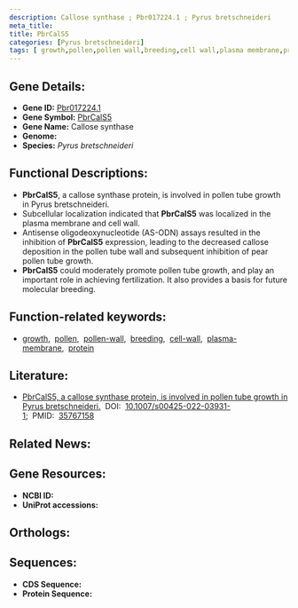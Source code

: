 ```yaml
---
description: Callose synthase ; Pbr017224.1 ; Pyrus bretschneideri
meta_title:
title: PbrCalS5
categories: [Pyrus bretschneideri]
tags: [ growth,pollen,pollen wall,breeding,cell wall,plasma membrane,protein ]
---
```


## Gene Details:
- **Gene ID:** [Pbr017224.1]()
- **Gene Symbol:** <u>PbrCalS5</u>
- **Gene Name:** Callose synthase
- **Genome:** []()
- **Species:** *Pyrus bretschneideri*

## Functional Descriptions:
   - **PbrCalS5**, a callose synthase protein, is involved in pollen tube growth in Pyrus bretschneideri.
   - Subcellular localization indicated that **PbrCalS5** was localized in the plasma membrane and cell wall. 
   - Antisense oligodeoxynucleotide (AS-ODN) assays resulted in the inhibition of **PbrCalS5** expression, leading to the decreased callose deposition in the pollen tube wall and subsequent inhibition of pear pollen tube growth. 
   - **PbrCalS5** could moderately promote pollen tube growth, and play an important role in achieving fertilization. It also provides a basis for future molecular breeding.

## Function-related keywords:
   - [growth](/tags/growth/),&nbsp;&nbsp;[pollen](/tags/pollen/),&nbsp;&nbsp;[pollen-wall](/tags/pollen-wall/),&nbsp;&nbsp;[breeding](/tags/breeding/),&nbsp;&nbsp;[cell-wall](/tags/cell-wall/),&nbsp;&nbsp;[plasma-membrane](/tags/plasma-membrane/),&nbsp;&nbsp;[protein](/tags/protein/)

## Literature:
   - [PbrCalS5, a callose synthase protein, is involved in pollen tube growth in Pyrus bretschneideri.](https://doi.org/10.1007/s00425-022-03931-1)&nbsp;&nbsp;DOI:&nbsp;&nbsp;[10.1007/s00425-022-03931-1](https://doi.org/10.1007/s00425-022-03931-1);&nbsp;&nbsp;PMID:&nbsp;&nbsp;[35767158](https://pubmed.ncbi.nlm.nih.gov/35767158/)

## Related News:

## Gene Resources:
- **NCBI ID:**  [](https://www.ncbi.nlm.nih.gov/gene/?term=)
- **UniProt accessions:**  [](https://www.uniprot.org/uniprotkb//entry)

## Orthologs:

## Sequences:
- **CDS Sequence:**
- **Protein Sequence:**
